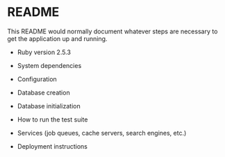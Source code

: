 # README

This README would normally document whatever steps are necessary to get the
application up and running.

* Ruby version
2.5.3

* System dependencies


* Configuration


* Database creation


* Database initialization


* How to run the test suite


* Services (job queues, cache servers, search engines, etc.)


* Deployment instructions

